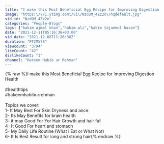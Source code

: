 ```yaml
---
title: "I make this Most Beneficial Egg Recipe for Improving Digestion Health"
image: "https:\/\/i.ytimg.com\/vi\/NzdQM_4Zz2o\/hqdefault.jpg"
vid_id: "NzdQM_4Zz2o"
categories: "People-Blogs"
tags: ["hakim ajmal khan","hakim ali","hakim tajammul hasan"]
date: "2021-12-11T05:16:36+03:00"
vid_date: "2021-12-08T11:26:38Z"
duration: "PT2M57S"
viewcount: "3794"
likeCount: "42"
dislikeCount: "1"
channel: "Hakeem Habib ur Rehman"
---
```

{% raw %}I make this Most Beneficial Egg Recipe for Improving Digestion Health<br /><br />#healthtips <br />#hakeemhabiburrehman<br /><br />Topics we cover:<br />1- It May Best For Skin Dryness and ance<br />2- Its May Benefits for brain health<br />3- it may Good For Yor Hair Growth and hair fall<br />4- It Good For heart and stomach <br />5- My Daily Life Routine (What i Eat or What Not) <br />6- It Is Best Result for long and strong hair{% endraw %}
